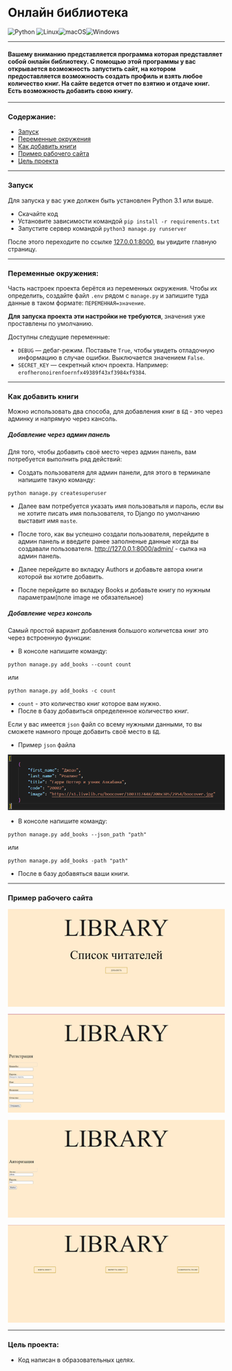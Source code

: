 # Онлайн библиотека
![Python](https://img.shields.io/badge/python-3670A0?style=for-the-badge&logo=python&logoColor=ffdd54)
![Linux](https://img.shields.io/badge/Linux-FCC624?style=for-the-badge&logo=linux&logoColor=black)![macOS](https://img.shields.io/badge/mac%20os-000000?style=for-the-badge&logo=macos&logoColor=F0F0F0)![Windows](https://img.shields.io/badge/Windows-0078D6?style=for-the-badge&logo=windows&logoColor=white)

___

#### Вашему вниманию представляется программа которая представляет собой онлайн библиотеку. С помощью этой программы у вас открывается возможность запустить сайт, на котором предоставляется возможность создать профиль и взять любое количество книг. На сайте ведется отчет по взятию и отдаче книг. Есть возможность добавить свою книгу.
___
### Содержание:
* [Запуск](https://github.com/Artuom4ik/library?tab=readme-ov-file#%D0%B7%D0%B0%D0%BF%D1%83%D1%81%D0%BA)
* [Переменные окружения](https://github.com/Artuom4ik/library?tab=readme-ov-file#%D0%BF%D0%B5%D1%80%D0%B5%D0%BC%D0%B5%D0%BD%D0%BD%D1%8B%D0%B5-%D0%BE%D0%BA%D1%80%D1%83%D0%B6%D0%B5%D0%BD%D0%B8%D1%8F)
* [Как добавить книги](https://github.com/Artuom4ik/library?tab=readme-ov-file#%D0%BA%D0%B0%D0%BA-%D0%B4%D0%BE%D0%B1%D0%B0%D0%B2%D0%B8%D1%82%D1%8C-%D0%BA%D0%BD%D0%B8%D0%B3%D0%B8)
* [Пример рабочего сайта](https://github.com/Artuom4ik/library?tab=readme-ov-file#%D0%BF%D1%80%D0%B8%D0%BC%D0%B5%D1%80-%D1%80%D0%B0%D0%B1%D0%BE%D1%87%D0%B5%D0%B3%D0%BE-%D1%81%D0%B0%D0%B9%D1%82%D0%B0)
* [Цель проекта](https://github.com/Artuom4ik/library?tab=readme-ov-file#%D1%86%D0%B5%D0%BB%D1%8C-%D0%BF%D1%80%D0%BE%D0%B5%D0%BA%D1%82%D0%B0)
___
### Запуск

Для запуска у вас уже должен быть установлен Python 3.1 или выше.

- Скачайте код
- Установите зависимости командой `pip install -r requirements.txt`
- Запустите сервер командой `python3 manage.py runserver`

После этого переходите по ссылке [127.0.0.1:8000](http://127.0.0.1:8000), вы увидите главную страницу.
___
### Переменные окружения:

Часть настроек проекта берётся из переменных окружения. Чтобы их определить, создайте файл `.env` рядом с `manage.py` и запишите туда данные в таком формате: `ПЕРЕМЕННАЯ=значение`.

**Для запуска проекта эти настройки не требуются**, значения уже проставлены по умолчанию.

Доступны следущие переменные:
- `DEBUG` — дебаг-режим. Поставьте `True`, чтобы увидеть отладочную информацию в случае ошибки. Выключается значением `False`.
- `SECRET_KEY` — секретный ключ проекта. Например: `erofheronoirenfoernfx49389f43xf3984xf9384`.
___
### Как добавить книги

Можно использовать два способа, для добавления книг в `БД` - это через админку и напрямую через кансоль.

##### Добавление через админ панель

Для того, чтобы добавить своё место через админ панель, вам потребуется выполнить ряд действий:
 
* Создать пользователя для админ панели, для этого в терминале напишите такую команду:

```
python manage.py createsuperuser
```

* Далее вам потребуется указать имя пользоватьля и пароль, если вы не хотите писать имя пользователя, то Django по умолчанию выставит имя `maste`.

* После того, как вы успешно создали пользователя, перейдите в админ панель и введите ранее заполненые данные когда вы создавали пользователя. http://127.0.0.1:8000/admin/ - сылка на админ панель.

* Далее перейдите во вкладку Authors и добавьте автора книги которой вы хотите добавить.

* После перейдите во вкладку Books и добавьте книгу по нужным параметрам(поле image не обязательное)

##### Добавление через консоль

Самый простой вариант добавления большого количетсва книг это через встроенную функции:

* В консоле напишите команду:
```
python manage.py add_books --count count
```
или
```
python manage.py add_books -c count
```
* `count` - это количество книг которое вам нужно.
* После в базу добавиться определенное количество книг.

Если у вас имеется `json` файл со всему нужными данными, то вы сможете намного проще добавить своё место в `БД`.

* Пример `json` файла

![pic](picture/pic_5.png)

* В консоле напишите команду:
```
python manage.py add_books --json_path "path"
```
или
```
python manage.py add_books -path "path"
```

* После в базу добавяться ваши книги.
___
### Пример рабочего сайта

![pic](picture/pic_1.png)

![pic](picture/pic_2.png)

![pic](picture/pic_3.png)

![pic](picture/pic_4.png)
___

### Цель проекта:
* Код написан в образовательных целях.
